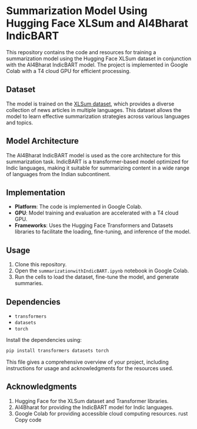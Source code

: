
# Summarization Model Using Hugging Face XLSum and AI4Bharat IndicBART

This repository contains the code and resources for training a summarization model using the Hugging Face XLSum dataset in conjunction with the AI4Bharat IndicBART model. The project is implemented in Google Colab with a T4 cloud GPU for efficient processing.

## Dataset

The model is trained on the [XLSum dataset](https://huggingface.co/datasets/csebuetnlp/xlsum), which provides a diverse collection of news articles in multiple languages. This dataset allows the model to learn effective summarization strategies across various languages and topics.

## Model Architecture

The AI4Bharat IndicBART model is used as the core architecture for this summarization task. IndicBART is a transformer-based model optimized for Indic languages, making it suitable for summarizing content in a wide range of languages from the Indian subcontinent.

## Implementation

- **Platform**: The code is implemented in Google Colab.
- **GPU**: Model training and evaluation are accelerated with a T4 cloud GPU.
- **Frameworks**: Uses the Hugging Face Transformers and Datasets libraries to facilitate the loading, fine-tuning, and inference of the model.

## Usage

1. Clone this repository.
2. Open the `summarizationwithIndicBART.ipynb` notebook in Google Colab.
3. Run the cells to load the dataset, fine-tune the model, and generate summaries.

## Dependencies

- `transformers`
- `datasets`
- `torch`

Install the dependencies using:
```bash
pip install transformers datasets torch
```

This file gives a comprehensive overview of your project, including instructions for usage and acknowledgments for the resources used.
## Acknowledgments

1. Hugging Face for the XLSum dataset and Transformer libraries.
2. AI4Bharat for providing the IndicBART model for Indic languages.
3. Google Colab for providing accessible cloud computing resources.
rust
Copy code

